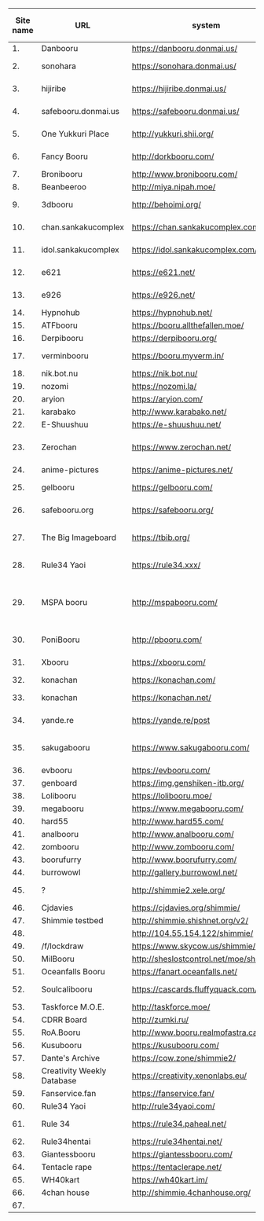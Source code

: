 | Site name                  | URL                                     | system                         | Approximate postcount (2020) | SFW/NSFW | Category  | Notes                                              | api example                                                                         |
|----------------------------|-----------------------------------------|--------------------------------|------------------------------|----------|-----------|----------------------------------------------------|-------------------------------------------------------------------------------------|
| 1. | Danbooru                   | https://danbooru.donmai.us/             | danbooru                       | 3804k                        | NSFW     | Art       |                                                    | https://danbooru.donmai.us/posts.json?page=a1&limit=200                             |
| 2. | sonohara                   | https://sonohara.donmai.us/             | danbooru                       |                              | NSFW     | Art       | Uses danbooru database                             | https://sonohara.donmai.us/posts.json?page=a1&limit=200                             |
| 3. | hijiribe                   | https://hijiribe.donmai.us/             | danbooru                       |                              | NSFW     | Art       | Uses danbooru database                             | https://hijiribe.donmai.us/posts.json?page=a1&limit=200                             |
| 4. | safebooru.donmai.us        | https://safebooru.donmai.us/            | danbooru                       |                              | SFW      | Art       | Uses danbooru database                             | https://safebooru.donmai.us/posts.json?page=a1&limit=200                            |
| 5. | One Yukkuri Place          | http://yukkuri.shii.org/                | danbooru                       | 79k                          | NSFW     | Art       | Same as oyp.yunyah.com                             | http://yukkuri.shii.org/posts.json?page=a1&limit=200                                |
| 6. | Fancy Booru                | http://dorkbooru.com/                   | danbooru                       | 5k                           | NSFW     | Art       | Low quality art and tags                           | http://dorkbooru.com/posts.json?page=a1&limit=200                                   |
| 7. | Bronibooru                 | http://www.bronibooru.com/              | danbooru                       | 124k                         | SFW?     | Art       |                                                    | http://www.bronibooru.com/posts.json?page=a1&limit=200                              |
| 8. | Beanbeeroo                 | http://miya.nipah.moe/                  | danbooru                       | 1k                           |          | Memes     |                                                    | http://miya.nipah.moe/posts.json?page=a1&limit=200                                  |
| 9. | 3dbooru                    | http://behoimi.org/                     | danbooru (old api)             | 645k                         | NSFW     | Photos    |                                                    | http://behoimi.org/post/index.json?limit=100&tags=id:<=100+status:any               |
| 10. | chan.sankakucomplex        | https://chan.sankakucomplex.com/        | danbooru (old api)             | 2017k                        | NSFW     | Art       |                                                    | currently disabled                                                                  |
| 11. | idol.sankakucomplex        | https://idol.sankakucomplex.com/        | danbooru (old api)             | 736k                         | NSFW     | Photos    |                                                    | currently disabled                                                                  |
| 12. | e621                       | https://e621.net/                       | danbooru (old api)             | 2166k                        | NSFW     | Art       |                                                    | https://e621.net/post/index.json?limit=100&tags=id:<=100+status:any                 |
| 13. | e926                       | https://e926.net/                       | danbooru (old api)             |                              | SFW      | Art       | Uses e621 database                                 | https://e926.net/post/index.json?limit=100&tags=id:<=100+status:any                 |
| 14. | Hypnohub                   | https://hypnohub.net/                   | danbooru                       | 92k                          | NSFW     | Art       |                                                    | https://hypnohub.net/post/index.json?limit=100&tags=id:%3C=100                      |
| 15. | ATFbooru                   | https://booru.allthefallen.moe/         | danbooru                       | 292k                         | NSFW     | Art       |                                                    | https://booru.allthefallen.moe/post/index.json?limit=100&tags=id:%3C=100+status:any |
| 16. | Derpibooru                 | https://derpibooru.org/                 | philomena                      | 2287k                        | NSFW     | Art       |                                                    |                                                                                     |
| 17. | verminbooru                | https://booru.myverm.in/                | szurubooru                     | 25k                          | SFW?     | Art       | Very low quality art                               |                                                                                     |
| 18. | nik.bot.nu                 | https://nik.bot.nu/                     | ?                              | 3396k                        | NSFW     | Mixed     | Scraper                                            |                                                                                     |
| 19. | nozomi                     | https://nozomi.la/                      | ?                              | 15626k                       | NSFW     | Art       | ???                                                |                                                                                     |
| 20. | aryion                     | https://aryion.com/                     | g4?                            | 586k                         |          |           |                                                    |                                                                                     |
| 21. | karabako                   | http://www.karabako.net/                | ?                              | 45k                          | SFW      | Art       |                                                    |                                                                                     |
| 22. | E-Shuushuu                 | https://e-shuushuu.net/                 | ?                              | 1020k                        | SFW      | Art       | No api?                                            |                                                                                     |
| 23. | Zerochan                   | https://www.zerochan.net/               | Zerochain (=lainchan = vichan) | 2873k                        | SFW      | Art       |                                                    |                                                                                     |
| 24. | anime-pictures             | https://anime-pictures.net/             | ?                              | 637k                         | SFW      | Art       | No api?                                            |                                                                                     |
| 25. | gelbooru                   | https://gelbooru.com/                   | gelbooru v0.2                  | 5162k                        | NSFW     | Art       |                                                    |                                                                                     |
| 26. | safebooru.org              | https://safebooru.org/                  | gelbooru v0.2                  |                              | SFW      | Art       | Uses gelbooru database?                            |                                                                                     |
| 27. | The Big Imageboard         | https://tbib.org/                       | gelbooru v0.2                  | 8222k                        | NSFW     | Art       | Combined all *.booru.org databases?                |                                                                                     |
| 28. | Rule34 Yaoi                | https://rule34.xxx/                     | gelbooru v0.2                  | 3657k                        | NSFW     | Art       |                                                    |                                                                                     |
| 29. | MSPA booru                 | http://mspabooru.com/                   | gelbooru v0.2                  | 176k                         | NSFW     | Art       | Same as mspa.booru.org, counter on booru.org wrong |                                                                                     |
| 30. | PoniBooru                  | http://pbooru.com/                      | gelbooru v0.2                  | 305k                         |          |           |                                                    |                                                                                     |
| 31. | Xbooru                     | https://xbooru.com/                     | gelbooru v0.1                  | 813k                         |          |           | Part of booru.org?                                 |                                                                                     |
| 32. | konachan                   | https://konachan.com/                   | moebooru                       | 302k                         | NSFW     | Art       |                                                    |                                                                                     |
| 33. | konachan                   | https://konachan.net/                   | moebooru                       |                              | SFW      | Art       | Uses konachan database                             |                                                                                     |
| 34. | yande.re                   | https://yande.re/post                   | moebooru                       | 614k                         | NSFW     | Art       | This is moe.imouto                                 |                                                                                     |
| 35. | sakugabooru                | https://www.sakugabooru.com/            | moebooru                       | 114k                         | SFW?     | Videos    | Also has sakuga.moe domain                         |                                                                                     |
| 36. | evbooru                    | https://evbooru.com/                    | moebooru                       | 2k                           | NSFW     | Art       |                                                    |                                                                                     |
| 37. | genboard                   | https://img.genshiken-itb.org/          | moebooru                       | 1k                           | SFW      | Art       |                                                    |                                                                                     |
| 38. | Lolibooru                  | https://lolibooru.moe/                  | moebooru                       | 225k                         | NSFW     | Art       |                                                    |                                                                                     |
| 39. | megabooru                  | https://www.megabooru.com/              | Shimmie                        | 370k                         | NSFW     | Art       |                                                    |                                                                                     |
| 40. | hard55                     | http://www.hard55.com/                  | Shimmie                        | 84k                          | NSFW     | Art       |                                                    |                                                                                     |
| 41. | analbooru                  | http://www.analbooru.com/               | Shimmie                        | 122k                         | NSFW     | Art       |                                                    |                                                                                     |
| 42. | zombooru                   | http://www.zombooru.com/                | Shimmie                        | 81k                          | NSFW     | Art       |                                                    |                                                                                     |
| 43. | boorufurry                 | http://www.boorufurry.com/              | Shimmie                        | 31k                          | NSFW     | Art       |                                                    |                                                                                     |
| 44. | burrowowl                  | http://gallery.burrowowl.net/           | Shimmie                        | 44k                          | SFW      | Memes     |                                                    |                                                                                     |
| 45. | ?                          | http://shimmie2.xele.org/               | Shimmie                        | 23k                          |          |           | Login required, private?                           |                                                                                     |
| 46. | Cjdavies                   | https://cjdavies.org/shimmie/           | Shimmie                        | 1k                           |          | Personal  |                                                    |                                                                                     |
| 47. | Shimmie testbed            | http://shimmie.shishnet.org/v2/         | Shimmie                        | 4k                           |          | Test      |                                                    |                                                                                     |
| 48. |                            | http://104.55.154.122/shimmie/          | Shimmie                        | 1k                           |          | Personal  |                                                    |                                                                                     |
| 49. | /f/lockdraw                | https://www.skycow.us/shimmie/          | Shimmie                        | 9k                           |          |           |                                                    |                                                                                     |
| 50. | MilBooru                   | http://sheslostcontrol.net/moe/shimmie/ | Shimmie                        | 1k                           |          | Art       |                                                    |                                                                                     |
| 51. | Oceanfalls Booru           | https://fanart.oceanfalls.net/          | Shimmie                        | 1k                           |          | Art       |                                                    |                                                                                     |
| 52. | Soulcalibooru              | https://cascards.fluffyquack.com/       | Shimmie                        | 2k                           |          |           | Very large thumbnails                              |                                                                                     |
| 53. | Taskforce M.O.E.           | http://taskforce.moe/                   | Shimmie                        | 2k                           |          | Art       |                                                    |                                                                                     |
| 54. | CDRR Board                 | http://zumki.ru/                        | Shimmie                        | 20k                          |          | Art       |                                                    |                                                                                     |
| 55. | RoA.Booru                  | http://www.booru.realmofastra.ca/       | Shimmie                        | 1k                           |          | Art       |                                                    |                                                                                     |
| 56. | Kusubooru                  | https://kusubooru.com/                  | Shimmie                        | 13k                          |          | Art       |                                                    |                                                                                     |
| 57. | Dante's Archive            | https://cow.zone/shimmie2/              | Shimmie                        | 1k                           |          | Personal  |                                                    |                                                                                     |
| 58. | Creativity Weekly Database | https://creativity.xenonlabs.eu/        | Shimmie                        | 1k                           |          | Personal? |                                                    |                                                                                     |
| 59. | Fanservice.fan             | https://fanservice.fan/                 | Shimmie                        | 11k                          | NSFW     | Art       |                                                    |                                                                                     |
| 60. | Rule34 Yaoi                | http://rule34yaoi.com/                  | Shimmie                        | 1k                           | NSFW     | Art       |                                                    |                                                                                     |
| 61. | Rule 34                    | https://rule34.paheal.net/              | Shimmie                        | 3531k                        | NSFW     | Art       | Very bad tagging                                   |                                                                                     |
| 62. | Rule34hentai               | https://rule34hentai.net/               | Shimmie                        | 421k                         | NSFW     | Art       |                                                    |                                                                                     |
| 63. | Giantessbooru              | https://giantessbooru.com/              | Shimmie                        | 256k                         | NSFW     | Art       |                                                    |                                                                                     |
| 64. | Tentacle rape              | https://tentaclerape.net/               | Shimmie                        | 83k                          | NSFW     | Art       |                                                    |                                                                                     |
| 65. | WH40kart                   | https://wh40kart.im/                    | Shimmie                        | 47k                          | SFW?     | Art       |                                                    |                                                                                     |
| 66. | 4chan house                | http://shimmie.4chanhouse.org/          | Shimmie                        | 9k                           | NSFW     | Memes     | Almost no tags                                     |                                                                                     |                                   |             |
| 67. 